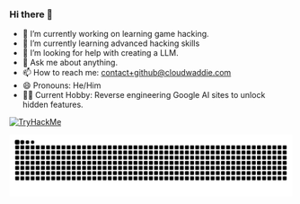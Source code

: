 ### Hi there 👋
- 🔭 I’m currently working on learning game hacking.
- 🌱 I’m currently learning advanced hacking skills
- 🤔 I’m looking for help with creating a LLM.
- 💬 Ask me about anything.
- 📫 How to reach me: contact+github@cloudwaddie.com
- 😄 Pronouns: He/Him
- 🐱‍💻 Current Hobby: Reverse engineering Google AI sites to unlock hidden features.

[![TryHackMe](https://tryhackme-badges.s3.amazonaws.com/sirhaxalot.png)](https://tryhackme.com/p/sirhaxalot)


<img src="https://raw.githubusercontent.com/cloudwaddie/cloudwaddie/output/snake.svg" alt="Snake animation" />
